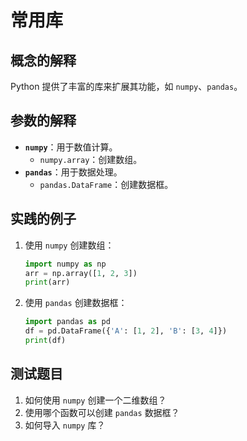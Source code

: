 # 常用库

## 概念的解释
Python 提供了丰富的库来扩展其功能，如 `numpy`、`pandas`。

## 参数的解释
- **`numpy`**：用于数值计算。
  - `numpy.array`：创建数组。
- **`pandas`**：用于数据处理。
  - `pandas.DataFrame`：创建数据框。

## 实践的例子
1. 使用 `numpy` 创建数组：
   ```python
   import numpy as np
   arr = np.array([1, 2, 3])
   print(arr)
   ```
2. 使用 `pandas` 创建数据框：
   ```python
   import pandas as pd
   df = pd.DataFrame({'A': [1, 2], 'B': [3, 4]})
   print(df)
   ```

## 测试题目
1. 如何使用 `numpy` 创建一个二维数组？
2. 使用哪个函数可以创建 `pandas` 数据框？
3. 如何导入 `numpy` 库？
